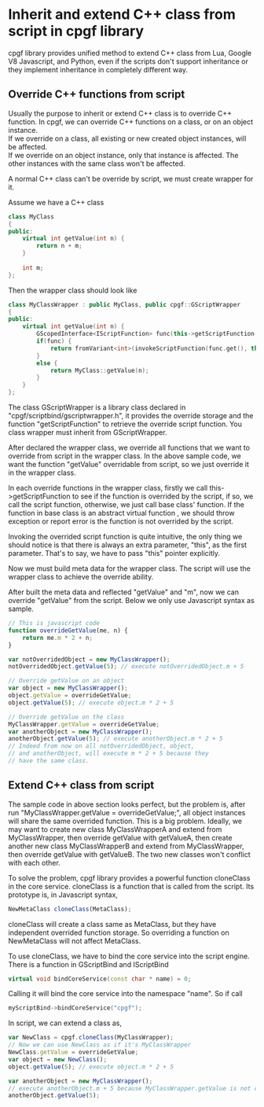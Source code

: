 

# Inherit and extend C++ class from script in cpgf library

cpgf library provides unified method to extend C++ class from Lua, Google V8 Javascript, and Python, even if the scripts don't support inheritance or they implement inheritance in completely different way.

## Override C++ functions from script

Usually the purpose to inherit or extend C++ class is to override C++ function. In cpgf, we can override C++ functions on a class, or on an object instance.  
If we override on a class, all existing or new created object instances, will be affected.  
If we override on an object instance, only that instance is affected. The other instances with the same class won't be affected.

A normal C++ class can't be override by script, we must create wrapper for it.

Assume we have a C++ class
```c++
class MyClass
{
public:
    virtual int getValue(int n) {
        return n + m;
    }
    
    int m;
};
```

Then the wrapper class should look like
```c++
class MyClassWrapper : public MyClass, public cpgf::GScriptWrapper
{
public:
    virtual int getValue(int n) {
        GScopedInterface<IScriptFunction> func(this->getScriptFunction("getValue"));
        if(func) {
            return fromVariant<int>(invokeScriptFunction(func.get(), this, n).getValue());
        }
        else {
            return MyClass::getValue(n);
        }
    }
};
```

The class GScriptWrapper is a library class declared in "cpgf/scriptbind/gscriptwrapper.h", it provides the override storage and the function "getScriptFunction" to retrieve the override script function. You class wrapper must inherit from GScriptWrapper.

After declared the wrapper class, we override all functions that we want to override from script in the wrapper class. In the above sample code, we want the function "getValue" overridable from script, so we just override it in the wrapper class.

In each override functions in the wrapper class, firstly we call this->getScriptFunction to see if the function is overrided by the script, if so, we call the script function, otherwise, we just call base class' function. If the function in base class is an abstract virtual function , we should throw exception or report error is the function is not overrided by the script.

Invoking the overrided script function is quite intuitive, the only thing we should notice is that there is always an extra parameter, "this", as the first parameter. That's to say, we have to pass "this" pointer explicitly.

Now we must build meta data for the wrapper class. The script will use the wrapper class to achieve the override ability.

After built the meta data and reflected "getValue" and "m", now we can override "getValue" from the script. Below we only use Javascript syntax as sample.
```javascript
// This is javascript code
function overrideGetValue(me, n) {
    return me.m * 2 + n;
}

var notOverridedObject = new MyClassWrapper();
notOverridedObject.getValue(5); // execute notOverridedObject.m + 5

// Override getValue on an object
var object = new MyClassWrapper();
object.getValue = overrideGetValue;
object.getValue(5); // execute object.m * 2 + 5

// Override getValue on the class
MyClassWrapper.getValue = overrideGetValue;
var anotherObject = new MyClassWrapper();
anotherObject.getValue(5); // execute anotherObject.m * 2 + 5
// Indeed from now on all notOverridedObject, object,
// and anotherObject, will execute m * 2 + 5 because they
// have the same class.
```

## Extend C++ class from script

The sample code in above section looks perfect, but the problem is, after run "MyClassWrapper.getValue = overrideGetValue;", all object instances will share the same overrided function. This is a big problem. Ideally, we may want to create new class MyClassWrapperA and extend from MyClassWrapper, then override getValue with getValueA, then create another new class MyClassWrapperB and extend from MyClassWrapper, then override getValue with getValueB. The two new classes won't conflict with each other.

To solve the problem, cpgf library provides a powerful function cloneClass in the core service. cloneClass is a function that is called from the script. Its prototype is, in Javascript syntax,
```javascript
NewMetaClass cloneClass(MetaClass);
```
cloneClass will create a class same as MetaClass, but they have independent overrided function storage. So overriding a function on NewMetaClass will not affect MetaClass.

To use cloneClass, we have to bind the core service into the script engine.
There is a function in GScriptBind and IScriptBind
```c++
virtual void bindCoreService(const char * name) = 0;
```

Calling it will bind the core service into the namespace "name". So if call
```c++
myScriptBind->bindCoreService("cpgf");
```

In script, we can extend a class as,
```javascript
var NewClass = cpgf.cloneClass(MyClassWrapper);
// Now we can use NewClass as if it's MyClassWrapper
NewClass.getValue = overrideGetValue;
var object = new NewClass();
object.getValue(5); // execute object.m * 2 + 5

var anotherObject = new MyClassWrapper();
// execute anotherObject.m + 5 because MyClassWrapper.getValue is not changed
anotherObject.getValue(5);
```

